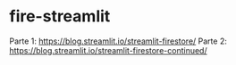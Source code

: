 # fire-streamlit


Parte 1: https://blog.streamlit.io/streamlit-firestore/
Parte 2: https://blog.streamlit.io/streamlit-firestore-continued/
